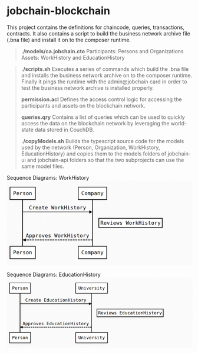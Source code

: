 jobchain-blockchain
===================
This project contains the definitions for chaincode, queries, transactions, contracts. It also contains a script to build the business network archive file (.bna file) and install it on to the composer runtime. 

> **./models/ca.jobchain.cto**
> Participants: Persons and Organizations
> Assets: WorkHistory and EducationHistory

> **./scripts.sh**
> Executes a series of commands which build the .bna file and installs the business network archive on to the composer runtime. 
> Finally it pings the runtime with the admin@jobchain card in order to test the business network archive is installed properly.
> 
> **permission.acl**
> Defines the access control logic for accessing the participants and assets on the blockchain network. 
> 
> **queries.qry**
> Contains a list of queries which can be used to quickly access the data on the blockchain network by leveraging the world-state data stored in CouchDB. 
> 
> **./copyModels.sh**
> Builds the typescript source code for the models used by the network (Person, Organization, WorkHistory, EducationHistory) and copies them to the models folders of jobchain-ui and jobchain-api folders so that the two subprojects can use the same model files.

Sequence Diagrams: WorkHistory <br/>
<img src="sequence-workhistory.png" />

Sequence Diagrams: EducationHistory <br/>
<img src="sequence-educationhistory.png" />